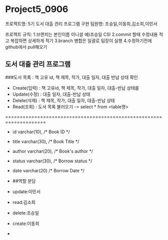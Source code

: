 # Project5_0906

프로젝트명: 5기 도서 대출 관리 프로그램 구현 팀원명: 조승일,이동희,김소희,이민서

프로젝트 규칙:
1.브랜치는 본인이름 이니셜 예)조승일 CSI 
2.commit 할때 수정내용 적고 복잡하면 상세하게 적기
3.branch 병합은 일괄로 팀장이 실행
4.수정하기전에 github에서 pull해오기 

## 도서 대출 관리 프로그램
###도서 목록 : 책 고유 id, 책 제목, 작가, 대출 일자, 대출 반납 상태 확인
- Create(입력) : 책 고유id, 책 제목, 작가, 대출 일자, 대출-반납 상태를
- Update(수정) : 대출 일자, 대출-반납 상태
- Delete(삭제) : 책 제목, 작가, 대출 일자, 대출-반납 상태
- Read(조회) : 도서 목록 불러오기 -> select * from <table명>

====================================================================
- id  varchar(10),		/* Book ID */
- title 	varchar(30),		/* Book Title */
- author  varchar(20), 	/* Book's author */
- status  varchar(30),  	/* Borrow status */
- date  varchar(20)  	        /* Borrow Date */

- ##역할 분담
- update:이민서
- read:김소희
- delete:조승일
- create:이동희
- 
  

